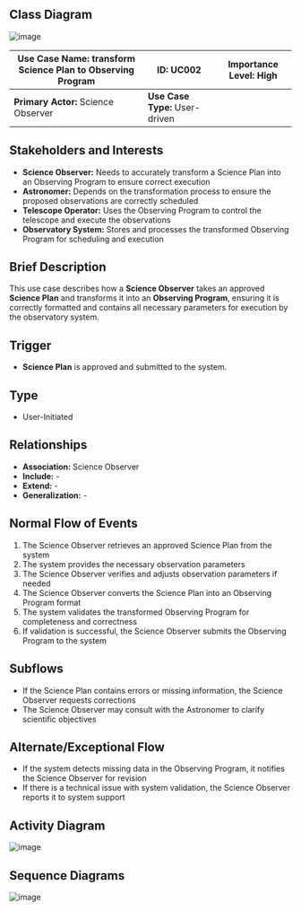 ## **Class Diagram**
![image](https://github.com/user-attachments/assets/ac699d76-97f4-481a-b3d7-0e6b42bff80e)


| **Use Case Name:** transform Science Plan to Observing Program | **ID:** UC002 | **Importance Level:** High |
|--------------------------------------|------|------------------|
| **Primary Actor:** Science Observer | **Use Case Type:** User-driven |

## **Stakeholders and Interests**
- **Science Observer:** Needs to accurately transform a Science Plan into an Observing Program to ensure correct execution  
- **Astronomer:** Depends on the transformation process to ensure the proposed observations are correctly scheduled  
- **Telescope Operator:** Uses the Observing Program to control the telescope and execute the observations  
- **Observatory System:** Stores and processes the transformed Observing Program for scheduling and execution  

## **Brief Description**
This use case describes how a **Science Observer** takes an approved **Science Plan** and transforms it into an **Observing Program**, ensuring it is correctly formatted and contains all necessary parameters for execution by the observatory system.  

## **Trigger**
- **Science Plan** is approved and submitted to the system.  

## **Type**
- User-Initiated  

## **Relationships**
- **Association:** Science Observer  
- **Include:** -  
- **Extend:** -  
- **Generalization:** -  

## **Normal Flow of Events**
1. The Science Observer retrieves an approved Science Plan from the system  
2. The system provides the necessary observation parameters  
3. The Science Observer verifies and adjusts observation parameters if needed  
4. The Science Observer converts the Science Plan into an Observing Program format  
5. The system validates the transformed Observing Program for completeness and correctness  
6. If validation is successful, the Science Observer submits the Observing Program to the system  

## **Subflows**
- If the Science Plan contains errors or missing information, the Science Observer requests corrections  
- The Science Observer may consult with the Astronomer to clarify scientific objectives  

## **Alternate/Exceptional Flow**
- If the system detects missing data in the Observing Program, it notifies the Science Observer for revision  
- If there is a technical issue with system validation, the Science Observer reports it to system support  

## **Activity Diagram**
![image](https://github.com/user-attachments/assets/76968ced-eea2-4a79-acb3-bf80297b0692)

## **Sequence Diagrams**  

![image](https://github.com/user-attachments/assets/60fd49ee-4436-4341-8bc4-0d146be89025)



